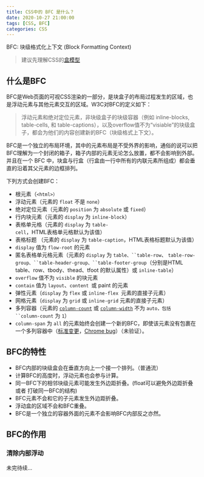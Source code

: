 ```yaml
---
title: CSS中的 BFC 是什么？
date: 2020-10-27 21:00:00
tags: [CSS, BFC]
categories: CSS
---
```

BFC: 块级格式化上下文 (Block Formatting Context)
<!--more-->
> 建议先理解CSS的[盒模型](https://chenchenwuai.github.io/front-end/CSS_Box_Model/)

## 什么是BFC
BFC是Web页面的可视CSS渲染的一部分，是块盒子的布局过程发生的区域，也是浮动元素与其他元素交互的区域。W3C对BFC的定义如下：
>浮动元素和绝对定位元素，非块级盒子的块级容器（例如 inline-blocks, table-cells, 和 table-captions），以及overflow值不为“visiable”的块级盒子，都会为他们的内容创建新的BFC（块级格式上下文）。

BFC是一个独立的布局环境，其中的元素布局是不受外界的影响，通俗的说可以把BFC理解为一个封闭的箱子，箱子内部的元素无论怎么放置，都不会影响到外部。并且在一个 BFC 中，块盒与行盒（行盒由一行中所有的内联元素所组成）都会垂直的沿着其父元素的边框排列。

下列方式会创建BFC：

+ 根元素（`<html>）`
+ 浮动元素（元素的 `float` 不是 `none`）
+ 绝对定位元素（元素的 `position` 为 `absolute` 或 `fixed`）
+ 行内块元素（元素的 `display` 为 `inline-block`）
+ 表格单元格（元素的 `display` 为 `table-cell`，HTML表格单元格默认为该值）
+ 表格标题    （元素的 `display` 为 `table-caption`，HTML表格标题默认为该值）
+ `display` 值为 `flow-root` 的元素
+ 匿名表格单元格元素（元素的 `display` 为 `table、``table-row`、 `table-row-group、``table-header-group、``table-footer-group`（分别是HTML table、row、tbody、thead、tfoot 的默认属性）或 `inline-table`）
+ `overflow` 值不为 `visible` 的块元素
+ `contain` 值为 `layout`、`content `或 paint 的元素
+ 弹性元素（`display` 为 `flex` 或 `inline-flex `元素的直接子元素）
+ 网格元素（`display` 为 `grid` 或 `inline-grid` 元素的直接子元素）
+ 多列容器（元素的 [`column-count`](https://developer.mozilla.org/zh-CN/docs/Web/CSS/column-count) 或 [`column-width`](https://developer.mozilla.org/zh-CN/docs/Web/CSS/column-width) 不为 `auto，包括 ``column-count` 为 `1`）
+ `column-span` 为 `all` 的元素始终会创建一个新的BFC，即使该元素没有包裹在一个多列容器中（[标准变更](https://github.com/w3c/csswg-drafts/commit/a8634b96900279916bd6c505fda88dda71d8ec51)，[Chrome bug](https://bugs.chromium.org/p/chromium/issues/detail?id=709362)）（未验证）。

## BFC的特性

+ BFC内部的块级盒会在垂直方向上一个接一个排列。（普通流）
+ 计算BFC的高度时，浮动元素也会参与计算。
+ 同一BFC下的相邻块级元素可能发生外边距折叠。(float可以避免外边距折叠 或者 打破同一BFC的结构)
+ BFC元素不会和它的子元素发生外边距折叠。
+ 浮动盒的区域不会和BFC重叠。
+ BFC是一个独立的容器外面的元素不会影响BFC内部反之亦然。

## BFC的作用

### 清除内部浮动
未完待续...